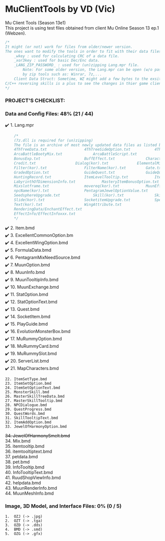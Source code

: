 # MuClientTools by VD (Vic)
Mu Client Tools (Season 13e1)  
This project is using test files obtained from client Mu Online Season 13 ep.1 (Webzen).  

```cpp
/*
It might (or not) work for files from older/newer version. 
The ones want to modify the tools in order to fit with their data files should check:
	_wkey : used for calculating CRC of a data file.
	_xor3key : used for basic Dec/Enc data.
	_LANG_ZIP_PASSWORD_ : used for (un)zipping Lang.mpr file. 
		Note: For some older version, the Lang.mpr can be open (w/o password) 
		by zip tools such as: Winrar, 7z,...
	Client Data Struct: Sometime, WZ might add a few bytes to the exsiting. 
C/C++ reversing skills is a plus to see the changes in thier game client.
*/
```

### PROJECT'S CHECKLIST:

### Data and Config Files: 48% (21 / 44)  
:heavy_check_mark:	1.	Lang.mpr  
  
```cpp
	/*
	(7z.dll is required for (un)zipping)
	The file is an archive of most newly updated data files as listed below:
	4ThTreeData.txt					4ThTreeSideOption.txt			4ThTreeSkillTooltip.txt
	ArcaBattleBootyMix.txt				ArcaBattleScript.txt			AttributeVariation.txt
	BonusExp.txt					BuffEffect.txt				CharacterInfoSetup.txt
	Credit.txt					Dialog(kor).txt				ElementalMixList.txt
	Filter(kor).txt					FilterName(kor).txt			Gate.txt
	GradedOption.txt				GuideQuest.txt				GuideQuestString(Kor).txt
	HuntingRecord.txt				ItemLevelTooltip.txt			ItemTRSData.txt
	LabyrinthOfDimensionInfo.txt			MasteryItemBonusOption.txt		MBoxShop(kor).txt
	Mixslotframe.txt				movereq(kor).txt			MuunEffectInfo.txt
	npcName(kor).txt				PentagramJewelOptionValue.txt		PentagramOption.txt
	SeedsphereUpgrade.txt				Skill(kor).txt				SkillRequire.txt
	Slide(kor).txt					SocketitemUpgrade.txt			SpellStone.txt
	Text(kor).txt					WingAttribute.txt
	RenderingData/EnchantEffect.txt
	EffectInfo/EffectInfoxxx.txt
	*/
```
  
:heavy_check_mark:	2.	Item.bmd  
:heavy_check_mark:	3.	ExcellentCommonOption.bm						
:heavy_check_mark:	4.	ExcellentWingOption.bmd  
:heavy_check_mark:	5.	FormulaData.bmd  
:heavy_check_mark:	6.	PentagramMixNeedSource.bmd  
:heavy_check_mark:	7.	MuunOption.bmd  
:heavy_check_mark:	8.	MuunInfo.bmd  
:heavy_check_mark:	9.	MuunTooltipInfo.bmd  
:heavy_check_mark:	10.	MuunExchange.bmd  
:heavy_check_mark:	11.	StatOption.bmd  
:heavy_check_mark:	12.	StatOptionText.bmd  
:heavy_check_mark:	13.	Quest.bmd  
:heavy_check_mark:	14.	SocketItem.bmd  
:heavy_check_mark:	15.	PlayGuide.bmd  
:heavy_check_mark:	16.	EvolutionMonsterBox.bmd  
:heavy_check_mark:	17.	MuRummyOption.bmd  
:heavy_check_mark:	18.	MuRummyCard.bmd  
:heavy_check_mark:	19.	MuRummySlot.bmd  
:heavy_check_mark:	20.	ServerList.bmd  
:heavy_check_mark:	21.	MapCharacters.bmd  
  
	22.	ItemSetType.bmd  
	23.	ItemSetOption.bmd  
	24.	ItemSetOptionText.bmd  
	25.	MonsterSkill.bmd  
	26.	MasterSkillTreeData.bmd  
	27.	MasterSkillTooltip.bmd  
	28.	NPCDialogue.bmd  
	29.	QuestProgress.bmd  
	30.	QuestWords.bmd  
	31.	SkillTooltipText.bmd  
	32.	ItemAddOption.bmd  
	33.	JewelOfHarmonyOption.bmd  
~~34.	JewelOfHarmonySmelt.bmd~~  
	34.	Mix.bmd  
	35.	itemtooltip.bmd  
	36.	itemtooltiptext.bmd  
	37.	petdata.bmd  
	38.	pet.bmd  
	39.	InfoTooltip.bmd  
	40.	InfoTooltipText.bmd  
	41.	RuudShopViewInfo.bmd  
	42.	helpdata.bmd  
	43.	MuunRenderInfo.bmd  
	44.	MuunMeshInfo.bmd  

### Image, 3D Model, and Interface Files: 0% (0 / 5)  
	1.	OZJ	(-> .jpg)  
	2.	OZT	(-> .tga)  
	3.	OZD	(-> .dds)  
	4.	BMD	(-> .smd)  
	5.	OZG	(-> .gfx)  

